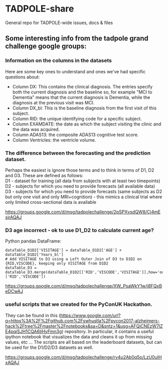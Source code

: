 # TADPOLE-share
General repo for TADPOLE-wide issues, docs & files

## Some interesting info from the tadpole grand challenge google groups:

### Information on the columns in the datasets  
Here are some key ones to understand and ones we've had specific questions about:
- Column DX: This contains the clinical diagnosis. The entries specify both the current diagnosis and the baseline so, for example "MCI to Dementia" means that the current diagnosis is Dementia, while the diagnosis at the previous visit was MCI.
- Column DX_bl: This is the baseline diagnosis from the first visit of this subject.
- Column RID: the unique identifying code for a specific subject.
- Column EXAMDATE: the date as which the subject visiting the clinic and the data was acquired.
- Column ADAS13: the composite ADAS13 cognitive test score.
- Column Ventricles: the ventricle volume.

### The difference between the forecasting and the prediction dataset. 
Perhaps the easiest is ignore those terms and to think in terms of D1, D2 and D3. These are defined as follows:  
D1 - dataset for training (all data from subjects with at least two timepoints)  
D2 - subjects for which you need to provide forecasts (all available data)  
D3 - subjects for which you need to provide forecasts (same subjects as D2 but only one visit and only MRI+cognition) - this mimics a clinical trial where only limited cross-sectional data is available  

https://groups.google.com/d/msg/tadpolechallenge/2pSPXvsdQW8/Cj4mEsjrAQAJ  


### D3 age incorrect - ok to use D1_D2 to calculate current age?  
Python pandas DataFrame:  
```
dataTable_D1D2['VISITAGE'] = dataTable_D1D2['AGE'] + dataTable_D1D2['Years_bl']  
# Add VISITAGE to D3 using a Left Outer Join of D3 to D1D2 on {RID,VISCODE}, keeping only VISITAGE from D1D2  
dataTable_D3 = dataTable_D3.merge(dataTable_D1D2[['RID','VISCODE','VISITAGE']],how='outer',on=['RID','VISCODE'])  
```

https://groups.google.com/d/msg/tadpolechallenge/XW_PsaWkY1w/j8FQxBeDCwAJ

### useful scripts that we created for the PyConUK Hackathon.  
They can be found in this (https://www.google.com/url?q=https%3A%2F%2Fgithub.com%2Fswhustla%2Fpycon2017-alzheimers-hack%2Ftree%2Fmaster%2Fnotebooks&sa=D&sntz=1&usg=AFQjCNEzW7lZE4pqiSJH1CQA6IjHyFmn3g) repository. In particular, it contains a useful ipython notebook that visualizes the data and cleans it up from missing values, etc ... The scripts are all based on the leaderboard datasets, but can be used for the D1/D2/D3 datasets as well.

https://groups.google.com/d/msg/tadpolechallenge/rv4u2Ab0q5o/LzU0uIHxAQAJ
